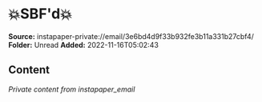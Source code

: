# 💥SBF'd💥

**Source:** instapaper-private://email/3e6bd4d9f33b932fe3b11a331b27cbf4/
**Folder:** Unread
**Added:** 2022-11-16T05:02:43




## Content
*Private content from instapaper_email*
